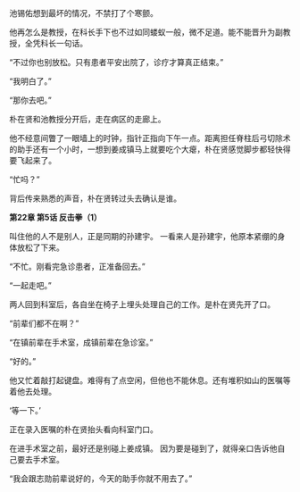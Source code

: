 池锡佑想到最坏的情况，不禁打了个寒颤。

他再怎么是教授，在科长手下也不过如同蝼蚁一般，微不足道。能不能晋升为副教授，全凭科长一句话。

“不过你也别放松。只有患者平安出院了，诊疗才算真正结束。”

“我明白了。”

“那你去吧。”

朴在贤和池教授分开后，走在病区的走廊上。

他不经意间瞥了一眼墙上的时钟，指针正指向下午一点。距离担任脊柱后弓切除术的助手还有一个小时，一想到姜成镇马上就要吃个大瘪，朴在贤感觉脚步都轻快得要飞起来了。

“忙吗？”

背后传来熟悉的声音，朴在贤转过头去确认是谁。

**第22章 第5话 反击拳（1）**

叫住他的人不是别人，正是同期的孙建宇。
一看来人是孙建宇，他原本紧绷的身体放松了下来。

“不忙。刚看完急诊患者，正准备回去。”

“一起走吧。”

两人回到科室后，各自坐在椅子上埋头处理自己的工作。是朴在贤先开了口。

“前辈们都不在啊？”

“在镇前辈在手术室，成镇前辈在急诊室。”

“好的。”

他又忙着敲打起键盘。难得有了点空闲，但他也不能休息。还有堆积如山的医嘱等着他去处理。

‘等一下。’

正在录入医嘱的朴在贤抬头看向科室门口。

在进手术室之前，最好还是别碰上姜成镇。
因为要是碰到了，就得亲口告诉他自己要去手术室。

“我会跟志勋前辈说好的，今天的助手你就不用去了。”